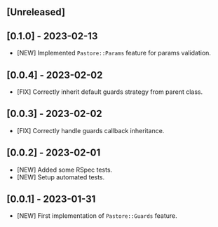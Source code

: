 ## [Unreleased]

## [0.1.0] - 2023-02-13

- [NEW] Implemented `Pastore::Params` feature for params validation.

## [0.0.4] - 2023-02-02

- [FIX] Correctly inherit default guards strategy from parent class.

## [0.0.3] - 2023-02-02

- [FIX] Correctly handle guards callback inheritance.

## [0.0.2] - 2023-02-01

- [NEW] Added some RSpec tests.
- [NEW] Setup automated tests.

## [0.0.1] - 2023-01-31

- [NEW] First implementation of `Pastore::Guards` feature.
